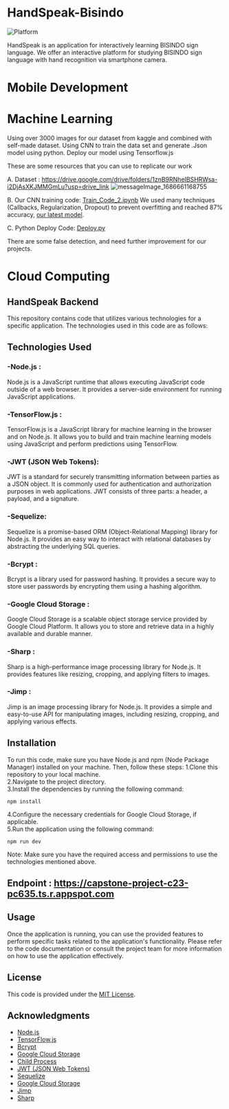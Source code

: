 # HandSpeak-Bisindo
![Platform](https://img.shields.io/badge/platform-Android-green.svg)

HandSpeak is an application for interactively learning BISINDO sign language. 
We offer an interactive platform for studying BISINDO sign language with hand recognition via smartphone camera.
 
 
# Mobile Development



# Machine Learning
Using over 3000 images for our dataset from kaggle and combined with self-made dataset.
Using CNN to train the data set and generate .Json model using python.
Deploy our model using Tensorflow.js 

These are some resources that you can use to replicate our work

A. Dataset : https://drive.google.com/drive/folders/1znB9RNheIBSHRWsa-i2DjAsXKJMMGmLu?usp=drive_link
![messageImage_1686661168755](https://github.com/HandSpeak-Bisindo/ML/assets/119036482/20ce2c82-e81c-44a2-96b1-84c8495a9136)

B. Our CNN training code: [Train_Code_2.ipynb](https://github.com/HandSpeak-Bisindo/ML/blob/main/Train_Code_2.ipynb)
We used many techniques (Callbacks, Regularization, Dropout) to prevent overfitting and reached 87% accuracy, [our latest model](https://github.com/HandSpeak-Bisindo/ML/tree/main/model).

C. Python Deploy Code: [Deploy.py](https://github.com/HandSpeak-Bisindo/ML/blob/main/Deploy.py)


There are some false detection, and need further improvement for our projects.

# Cloud Computing
## HandSpeak Backend
This repository contains code that utilizes various technologies for a specific application. The technologies used in this code are as follows:

## Technologies Used
### -Node.js : 
Node.js is a JavaScript runtime that allows executing JavaScript code outside of a web browser. It provides a server-side environment for running JavaScript applications.
### -TensorFlow.js : 
TensorFlow.js is a JavaScript library for machine learning in the browser and on Node.js. It allows you to build and train machine learning models using JavaScript and perform predictions using TensorFlow.
### -JWT (JSON Web Tokens): 
JWT is a standard for securely transmitting information between parties as a JSON object. It is commonly used for authentication and authorization purposes in web applications. JWT consists of three parts: a header, a payload, and a signature.
### -Sequelize: 
Sequelize is a promise-based ORM (Object-Relational Mapping) library for Node.js. It provides an easy way to interact with relational databases by abstracting the underlying SQL queries.
### -Bcrypt : 
Bcrypt is a library used for password hashing. It provides a secure way to store user passwords by encrypting them using a hashing algorithm.
### -Google Cloud Storage : 
Google Cloud Storage is a scalable object storage service provided by Google Cloud Platform. It allows you to store and retrieve data in a highly available and durable manner.
### -Sharp : 
Sharp is a high-performance image processing library for Node.js. It provides features like resizing, cropping, and applying filters to images.
### -Jimp : 
Jimp is an image processing library for Node.js. It provides a simple and easy-to-use API for manipulating images, including resizing, cropping, and applying various effects.

## Installation
To run this code, make sure you have Node.js and npm (Node Package Manager) installed on your machine. Then, follow these steps:
1.Clone this repository to your local machine.<br>
2.Navigate to the project directory.<br>
3.Install the dependencies by running the following command:<br>
```shell
npm install
```
4.Configure the necessary credentials for Google Cloud Storage, if applicable.<br>
5.Run the application using the following command:<br>
```shell
npm run dev
```
Note: Make sure you have the required access and permissions to use the technologies mentioned above.

## Endpoint : https://capstone-project-c23-pc635.ts.r.appspot.com


## Usage
Once the application is running, you can use the provided features to perform specific tasks related to the application's functionality. Please refer to the code documentation or consult the project team for more information on how to use the application effectively.

## License
<p>This code is provided under the <a href="LICENSE">MIT License</a>.</p>

## Acknowledgments
<ul>
    <li><a href="https://nodejs.org/">Node.js</a></li>
    <li><a href="https://www.tensorflow.org/js">TensorFlow.js</a></li>
    <li><a href="https://www.npmjs.com/package/bcrypt">Bcrypt</a></li>
   <li><a href="https://cloud.google.com/storage">Google Cloud Storage</a></li>
    <li><a href="https://nodejs.org/api/child_process.html">Child Process</a></li>
    <li><a href="https://jwt.io/">JWT (JSON Web Tokens)</a></li>
    <li><a href="https://sequelize.org/">Sequelize</a></li>
    <li><a href="https://cloud.google.com/storage">Google Cloud Storage</a></li>
    <li><a href="https://www.npmjs.com/package/jimp">Jimp</a></li>
    <li><a href="https://www.npmjs.com/package/sharp">Sharp</a></li>




